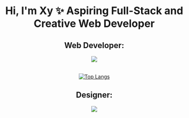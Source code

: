 <h1 align="center">Hi, I'm Xy ✨ Aspiring Full-Stack and Creative Web Developer</h1>

<div align="center">
<h2>Web Developer:</h2>
 <a href="https://skillicons.dev">
    <img src="https://skillicons.dev/icons?i=js,html,css" />
  </a><br><br>
 
 <a href="#">![Top Langs](https://github-readme-stats.vercel.app/api/top-langs/?username=xyrasanlorenzo&layout=compact&theme=blueberry&count_private=true&hide_border=true)</a>

<h2>Designer:</h2> 
  <a href="https://skillicons.dev">
    <img src="https://skillicons.dev/icons?i=blender,ae,ps,ai" />
  </a>
 </div>




